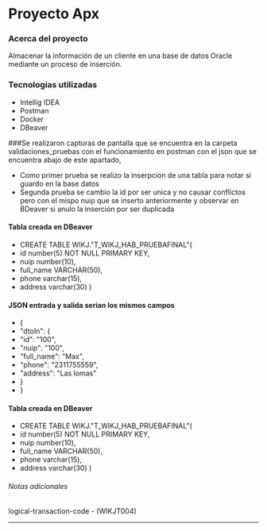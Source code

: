 # Proyecto Apx

### Acerca del proyecto
Almacenar la información de un cliente en una base de datos Oracle mediante un proceso de inserción. 

### Tecnologías utilizadas
- Intellig IDEA 
- Postman
- Docker
- DBeaver


###Se realizaron capturas de pantalla que se encuentra en la carpeta validaciones_pruebas con el funcionamiento en postman con el json que se encuentra abajo de este apartado, 
- Como primer prueba se realizo la inserpcion de una tabla para notar si guardo en la base datos
- Segunda prueba se cambio la id por ser unica y no causar conflictos pero con el mispo nuip que se inserto anteriormente y observar en BDeaver si anulo la inserción por ser duplicada

#### Tabla creada en DBeaver 

- CREATE TABLE WIKJ."T_WIKJ_HAB_PRUEBAFINAL"(
- id number(5) NOT NULL PRIMARY KEY,
- nuip number(10),
- full_name VARCHAR(50),
- phone varchar(15),
- address varchar(30)
)

#### JSON entrada y salida serian los mismos campos 

- {
 - "dtoIn": {
 -   "id": "100",
 -  "nuip": "100",
 -  "full_name": "Max",
 -   "phone": "2311755559",
 -  "address": "Las lomas"
 - }
 - }

#### Tabla creada en DBeaver 

- CREATE TABLE WIKJ."T_WIKJ_HAB_PRUEBAFINAL"(
- id number(5) NOT NULL PRIMARY KEY,
- nuip number(10),
- full_name VARCHAR(50),
- phone varchar(15),
- address varchar(30)
)

###### Notas adicionales
logical-transaction-code - (WIKJT004)
****
